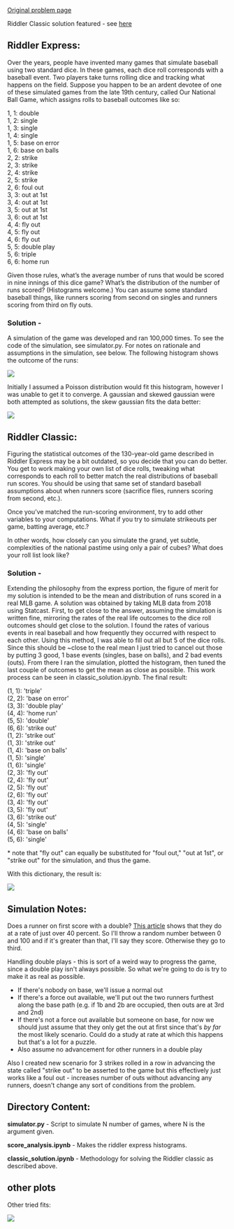 [Original problem page](https://fivethirtyeight.com/features/can-you-turn-americas-pastime-into-a-game-of-yahtzee/)

Riddler Classic solution featured - see [here](https://fivethirtyeight.com/features/can-you-win-a-spelling-bee-if-you-know-99-percent-of-the-words/)

## Riddler Express:

Over the years, people have invented many games that simulate baseball using two standard dice. In these games, each dice roll corresponds with a baseball event. Two players take turns rolling dice and tracking what happens on the field. Suppose you happen to be an ardent devotee of one of these simulated games from the late 19th century, called Our National Ball Game, which assigns rolls to baseball outcomes like so:

1, 1: double\
1, 2: single\
1, 3: single\
1, 4: single\
1, 5: base on error\
1, 6: base on balls\
2, 2: strike\
2, 3: strike\
2, 4: strike\
2, 5: strike\
2, 6: foul out\
3, 3: out at 1st\
3, 4: out at 1st\
3, 5: out at 1st\
3, 6: out at 1st\
4, 4: fly out\
4, 5: fly out\
4, 6: fly out\
5, 5: double play\
5, 6: triple\
6, 6: home run

Given those rules, what’s the average number of runs that would be scored in nine innings of this dice game? What’s the distribution of the number of runs scored? (Histograms welcome.) You can assume some standard baseball things, like runners scoring from second on singles and runners scoring from third on fly outs.

### __Solution__ -

A simulation of the game was developed and ran 100,000 times. To see the code of the simulation, see simulator.py. For notes on rationale and assumptions in the simulation, see below. The following histogram shows the outcome of the runs:

![](plots/raw_scoring_histogram.png)

Initially I assumed a Poisson distribution would fit this histogram, however I was unable to get it to converge. A gaussian and skewed gaussian were both attempted as solutions, the skew gaussian fits the data better:

![](plots/scoring_histogram_skewGaus.png)



## Riddler Classic:

Figuring the statistical outcomes of the 130-year-old game described in Riddler Express may be a bit outdated, so you decide that you can do better. You get to work making your own list of dice rolls, tweaking what corresponds to each roll to better match the real distributions of baseball run scores. You should be using that same set of standard baseball assumptions about when runners score (sacrifice flies, runners scoring from second, etc.).

Once you’ve matched the run-scoring environment, try to add other variables to your computations. What if you try to simulate strikeouts per game, batting average, etc.?

In other words, how closely can you simulate the grand, yet subtle, complexities of the national pastime using only a pair of cubes? What does your roll list look like?

### __Solution__ -

Extending the philosophy from the express portion, the figure of merit for my solution is intended to be the mean and distribution of runs scored in a real MLB game. A solution was obtained by taking MLB data from 2018 using Statcast. First, to get close to the answer, assuming the simulation is written fine, mirroring the rates of the real life outcomes to the dice roll outcomes should get close to the solution. I found the rates of various events in real baseball and how frequently they occurred with respect to each other. Using this method, I was able to fill out all but 5 of the dice rolls. Since this should be ~close to the real mean I just tried to cancel out those by putting 3 good, 1 base events (singles, base on balls), and 2 bad events (outs). From there I ran the simulation, plotted the histogram, then tuned the last couple of outcomes to get the mean as close as possible. This work process can be seen in classic_solution.ipynb. The final result:

 (1, 1): 'triple'\
 (2, 2): 'base on error'\
 (3, 3): 'double play'\
 (4, 4): 'home run'\
 (5, 5): 'double'\
 (6, 6): 'strike out'\
 (1, 2): 'strike out'\
 (1, 3): 'strike out'\
 (1, 4): 'base on balls'\
 (1, 5): 'single'\
 (1, 6): 'single'\
 (2, 3): 'fly out'\
 (2, 4): 'fly out'\
 (2, 5): 'fly out'\
 (2, 6): 'fly out'\
 (3, 4): 'fly out'\
 (3, 5): 'fly out'\
 (3, 6): 'strike out'\
 (4, 5): 'single'\
 (4, 6): 'base on balls'\
 (5, 6): 'single'

\* note that "fly out" can equally be substituted for "foul out," "out at 1st", or "strike out" for the simulation, and thus the game.

With this dictionary, the result is:

![](plots/mlb_simulation_overlay.png)



## Simulation Notes:

Does a runner on first score with a double?
[This article](https://www.beyondtheboxscore.com/2014/4/21/5631146/chicago-white-sox-adam-dunn-score-from-first-on-double) shows that they do at a rate of just over 40 percent. So I'll throw a random number between 0 and 100 and if it's greater than that, I'll say they score. Otherwise they go to third.

Handling double plays - this is sort of a weird way to progress the game, since a double play isn't always possible. So what we're going to do is try to make it as real as possible.
- If there's nobody on base, we'll issue a normal out
- If there's a force out available, we'll put out the two runners furthest along the base path (e.g. if 1b and 2b are occupied, then outs are at 3rd and 2nd)
- If there's not a force out available but someone on base, for now we should just assume that they only get the out at first since that's *by far* the most likely scenario. Could do a study at rate at which this happens but that's a lot for a puzzle.
- Also assume no advancement for other runners in a double play

Also I created new scenario for 3 strikes rolled in a row in advancing the state called "strike out" to be asserted to the game but this effectively just works like a foul out - increases number of outs without advancing any runners, doesn't change any sort of conditions from the problem.


## Directory Content:

**simulator.py** - Script to simulate N number of games, where N is the argument given.

**score_analysis.ipynb** - Makes the riddler express histograms.

**classic_solution.ipynb** - Methodology for solving the Riddler classic as described above.



## other plots

Other tried fits:

![](plots/scoring_histogram_allfits.png)
